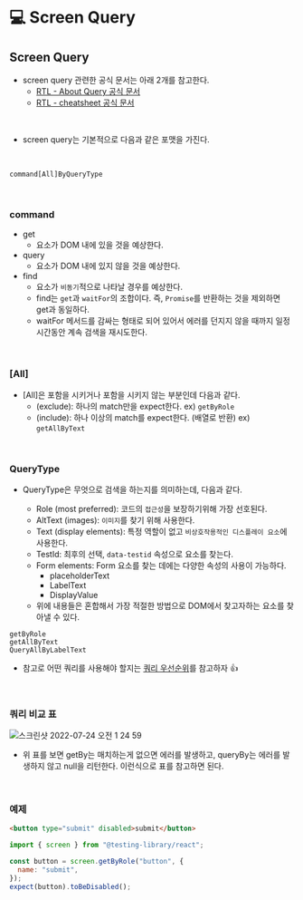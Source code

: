 # 💻 Screen Query

## Screen Query

- screen query 관련한 공식 문서는 아래 2개를 참고한다.
  - [RTL - About Query 공식 문서](https://testing-library.com/docs/queries/about/)
  - [RTL - cheatsheet 공식 문서](https://testing-library.com/docs/react-testing-library/cheatsheet/)

<br />

- screen query는 기본적으로 다음과 같은 포맷을 가진다.

<br />

```
command[All]ByQueryType
```

<br />

### command

- get
  - 요소가 DOM 내에 있을 것을 예상한다.
- query
  - 요소가 DOM 내에 있지 않을 것을 예상한다.
- find
  - 요소가 `비동기`적으로 나타날 경우를 예상한다.
  - find는 `get`과 `waitFor`의 조합이다. 즉, `Promise`를 반환하는 것을 제외하면 get과 동일하다.
  - waitFor 메서드를 감싸는 형태로 되어 있어서 에러를 던지지 않을 때까지 일정 시간동안 계속 검색을 재시도한다.

<br />

### [All]

- [All]은 포함을 시키거나 포함을 시키지 않는 부분인데 다음과 같다.
  - (exclude): 하나의 match만을 expect한다. ex) `getByRole`
  - (include): 하나 이상의 match를 expect한다. (배열로 반환) ex) `getAllByText`

<br />

### QueryType

- QueryType은 무엇으로 검색을 하는지를 의미하는데, 다음과 같다.

  - Role (most preferred): 코드의 `접근성`을 보장하기위해 가장 선호된다.
  - AltText (images): `이미지`를 찾기 위해 사용한다.
  - Text (display elements): 특정 역할이 없고 `비상호작용적인 디스플레이 요소`에 사용한다.
  - TestId: 최후의 선택, `data-testid` 속성으로 요소를 찾는다.
  - Form elements: Form 요소를 찾는 데에는 다양한 속성의 사용이 가능하다.
    - placeholderText
    - LabelText
    - DisplayValue
  - 위에 내용들은 혼합해서 가장 적절한 방법으로 DOM에서 찾고자하는 요소를 찾아낼 수 있다.

```
getByRole
getAllByText
QueryAllByLabelText
```

- 참고로 어떤 쿼리를 사용해야 할지는 [쿼리 우선순위](https://github.com/ssi02014/React-Test-Documents-To-Reference/blob/master/docuemnts/priority.md)를 참고하자 👍

<br />

### 쿼리 비교 표

![스크린샷 2022-07-24 오전 1 24 59](https://user-images.githubusercontent.com/64779472/180613880-835f6266-0348-4ab3-9e14-3870dc5526c0.png)

- 위 표를 보면 getBy는 매치하는게 없으면 에러를 발생하고, queryBy는 에러를 발생하지 않고 null을 리턴한다. 이런식으로 표를 참고하면 된다.

<br />

### 예제

```html
<button type="submit" disabled>submit</button>
```

```js
import { screen } from "@testing-library/react";

const button = screen.getByRole("button", {
  name: "submit",
});
expect(button).toBeDisabled();
```
